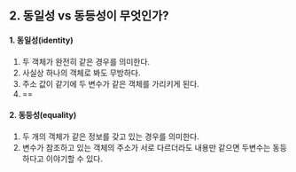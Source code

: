 ## 2. 동일성 vs 동등성이 무엇인가?
#### 1. 동일성(identity)
   1. 두 객체가 완전히 같은 경우를 의미한다.
   2. 사실상 하나의 객체로 봐도 무방하다.
   3. 주소 값이 같기에 두 변수가 같은 객체를 가리키게 된다.
   4. ==
#### 2. 동등성(equality)
   1. 두 개의 객체가 같은 정보를 갖고 있는 경우를 의미한다.
   2. 변수가 참조하고 있는 객체의 주소가 서로 다르더라도 내용만 같으면 두변수는 동등하다고 이야기할 수 있다.